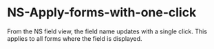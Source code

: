 # NS-Apply-forms-with-one-click
From the NS field view, the field name updates with a single click. This applies to all forms where the field is displayed.
